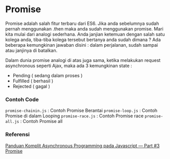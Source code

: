
# Promise

Promise adalah salah fitur terbaru dari ES6. Jika anda sebelumnya sudah pernah menggunakan .then maka anda sudah menggunakan promise. Mari kita mulai dari analogi sederhana. Anda janjian ketemuan dengan salah satu kolega anda, tiba-tiba kolega tersebut bertanya anda sudah dimana ? Ada beberapa kemungkinan jawaban disini : dalam perjalanan, sudah sampai atau janjinya di batalkan.

Dalam dunia promise analogi di atas juga sama, ketika melakukan request asynchronous seperti Ajax, maka ada 3 kemungkinan state :
- Pending ( sedang dalam proses )
- Fulfilled ( berhasil )
- Rejected ( gagal )

### Contoh Code

`promise-chainin.js` : Contoh Promise Berantai
`promise-loop.js` : Contoh Promise di dalam Looping
`promise-race.js` : Contoh Promise race
`promise-all.js` : Contoh  Promise all

### Referensi 

[Panduan Komplit Asynchronous Programming pada Javascript — Part #3 Promise](https://medium.com/coderupa/panduan-komplit-asynchronous-programming-pada-javascript-part-3-promise-819ce5d8b3c)
